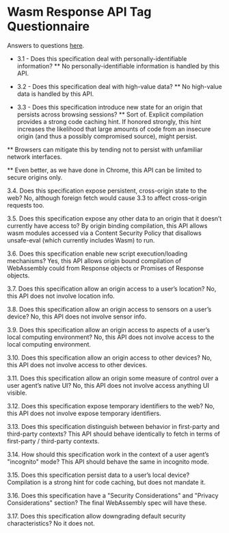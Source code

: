 # Wasm Response API Tag Questionnaire

Answers to questions
[here](https://www.w3.org/TR/security-privacy-questionnaire/).

* 3.1 - Does this specification deal with personally-identifiable information?
** No personally-identifiable information is handled by this API.

* 3.2 - Does this specification deal with high-value data?
** No high-value data is handled by this API.

* 3.3 - Does this specification introduce new state for an origin that persists
across browsing sessions?
** Sort of. Explicit compilation provides a strong code caching hint.
If honored strongly, this hint increases the likelihood that large amounts
of code from an insecure origin (and thus a possibly compromised source),
might persist.

** Browsers can mitigate this by tending not to persist with unfamiliar
network interfaces.

** Even better, as we have done in Chrome, this API can be limited to secure
origins only.


3.4. Does this specification expose persistent, cross-origin state to the web?
No, although foreign fetch would cause 3.3 to affect cross-origin requests too.

3.5. Does this specification expose any other data to an origin that it
doesn’t currently have access to?
By origin binding compilation, this API allows wasm modules accessed via a
Content Security Policy that disallows unsafe-eval (which currently includes
Wasm) to run.

3.6. Does this specification enable new script execution/loading mechanisms?
Yes, this API allows origin bound compilation of WebAssembly could from
Response objects or Promises of Response objects.

3.7. Does this specification allow an origin access to a user’s location?
No, this API does not involve location info.

3.8. Does this specification allow an origin access to sensors on a user’s
device?
No, this API does not involve sensor info.

3.9. Does this specification allow an origin access to aspects of a user’s
local computing environment?
No, this API does not involve access to the local computing environment.

3.10. Does this specification allow an origin access to other devices?
No, this API does not involve access to other devices.

3.11. Does this specification allow an origin some measure of control over a
user agent’s native UI?
No, this API does not involve access anything UI visible.

3.12. Does this specification expose temporary identifiers to the web?
No, this API does not involve expose temporary identifiers.

3.13. Does this specification distinguish between behavior in first-party and
third-party contexts?
This API should behave identically to fetch in terms of first-party /
third-party contexts.

3.14. How should this specification work in the context of a user agent’s
"incognito" mode?
This API should behave the same in incognito mode.

3.15. Does this specification persist data to a user’s local device?
Compilation is a strong hint for code caching, but does not mandate it.

3.16. Does this specification have a "Security Considerations" and "Privacy
Considerations" section?
The final WebAssembly spec will have these.

3.17. Does this specification allow downgrading default security
characteristics?
No it does not.
